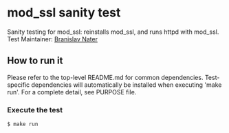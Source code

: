 # mod_ssl sanity test 
Sanity testing for mod_ssl: reinstalls mod_ssl, and runs httpd with mod_ssl. \
Test Maintainer: [Branislav Nater](mailto:bnater@redhat.com)

## How to run it
Please refer to the top-level README.md for common dependencies. Test-specific dependencies will automatically be installed when executing 'make run'. For a complete detail, see PURPOSE file.

### Execute the test
```bash
$ make run
```
